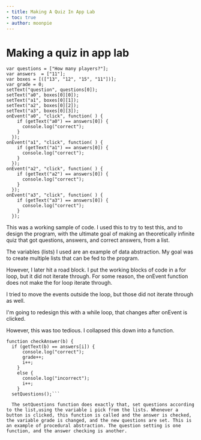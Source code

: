 ```yaml
---
- title: Making A Quiz In App Lab
- toc: true
- author: moonpie
---
```


# Making a quiz in app lab

```
var questions = ["How many players?"];
var answers  = ["11"];
var boxes = [(["13", "12", "15", "11"])];
var grade = 0;
setText("question", questions[0]);
setText("a0", boxes[0][0]);
setText("a1", boxes[0][1]);
setText("a2", boxes[0][2]);
setText("a3", boxes[0][3]);
onEvent("a0", "click", function( ) {
    if (getText("a0") == answers[0]) {
      console.log("correct");
    }
  });
onEvent("a1", "click", function( ) {
    if (getText("a1") == answers[0]) {
      console.log("correct");
    }
  });
onEvent("a2", "click", function( ) {
    if (getText("a2") == answers[0]) {
      console.log("correct");
    }
  });
onEvent("a3", "click", function( ) {
    if (getText("a3") == answers[0]) {
      console.log("correct");
    }
  });

```

This was a working sample of code. I used this to try to test this, and to design the program, with the ultimate goal of making an theoretically infinite quiz that got questions, answers, and correct answers, from a list. 

The variables (lists) I used are an example of data abstraction. My goal was to create multiple lists that can be fed to the program. 

However, I later hit a road block. I put the working blocks of code in a for loop, but it did not iterate through. For some reason, the onEvent function does not make the for loop iterate through.

I tried to move the events outside the loop, but those did not iterate through as well. 

I'm going to redesign this with a while loop, that changes after onEvent is clicked. 


However, this was too tedious. I collapsed this down into a function.

```
function checkAnswer(b) {
  if (getText(b) == answers[i]) {
      console.log("correct");
      grade++;
      i++;
    }
    else {
      console.log("incorrect");
      i++;
    }
  setQuestions();```

  The setQuestions function does exactly that, set questions according to the list,using the variable i pick from the lists. Whenever a button is clicked, this function is called and the answer is checked, the variable grade is changed, and the new questions are set. This is an example of procedural abstraction. The question setting is one function, and the answer checking is another. 